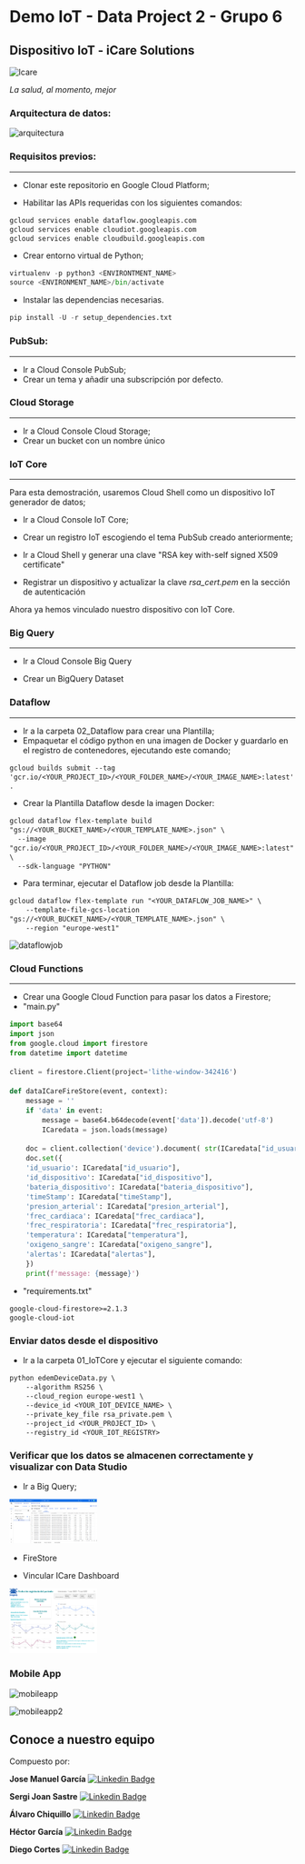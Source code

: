 # 							Demo IoT - Data Project 2 - Grupo 6

## 												Dispositivo IoT - iCare Solutions

![Icare](https://user-images.githubusercontent.com/84716641/157240802-f6557f7f-ab94-48a9-8fd9-d27914de1b2b.png)

_La salud, al momento, mejor_



### Arquitectura de datos:


![arquitectura](https://user-images.githubusercontent.com/84716641/157487670-12511677-c483-435b-bcf9-a22632f7fcde.png)



### Requisitos previos:

---



* Clonar este repositorio en Google Cloud Platform;

* Habilitar las APIs requeridas con los siguientes comandos:

  

```
gcloud services enable dataflow.googleapis.com
gcloud services enable cloudiot.googleapis.com
gcloud services enable cloudbuild.googleapis.com
```

- Crear entorno virtual de Python;

```python
virtualenv -p python3 <ENVIRONTMENT_NAME>
source <ENVIRONMENT_NAME>/bin/activate
```

- Instalar las dependencias necesarias.

```python
pip install -U -r setup_dependencies.txt
```



### PubSub:

---

- Ir a Cloud Console PubSub;
- Crear un tema y añadir una subscripción por defecto.



### Cloud Storage

---

- Ir a Cloud Console Cloud Storage;
- Crear un bucket con un nombre único



### IoT Core

---

Para esta demostración, usaremos Cloud Shell como un dispositivo IoT generador de datos;

- Ir a Cloud Console IoT Core;

- Crear un registro IoT escogiendo el tema PubSub creado anteriormente;
- Ir a Cloud Shell y generar una clave "RSA key with-self signed X509 certificate"
- Registrar un dispositivo y actualizar la clave _rsa_cert.pem_ en la sección de autenticación

Ahora ya hemos vinculado nuestro dispositivo con IoT Core.



### Big Query

---

- Ir a Cloud Console Big Query

- Crear un BigQuery Dataset

  

### Dataflow

---

- Ir a la carpeta 02_Dataflow para crear una Plantilla;
- Empaquetar el código python en una imagen de Docker y guardarlo en el registro de contenedores, ejecutando este comando;

```` 
gcloud builds submit --tag 'gcr.io/<YOUR_PROJECT_ID>/<YOUR_FOLDER_NAME>/<YOUR_IMAGE_NAME>:latest' .
````



- Crear la Plantilla Dataflow desde la imagen Docker:

````
gcloud dataflow flex-template build "gs://<YOUR_BUCKET_NAME>/<YOUR_TEMPLATE_NAME>.json" \
  --image "gcr.io/<YOUR_PROJECT_ID>/<YOUR_FOLDER_NAME>/<YOUR_IMAGE_NAME>:latest" \
  --sdk-language "PYTHON" 
````

- Para terminar, ejecutar el Dataflow job desde la Plantilla:

````
gcloud dataflow flex-template run "<YOUR_DATAFLOW_JOB_NAME>" \
    --template-file-gcs-location "gs://<YOUR_BUCKET_NAME>/<YOUR_TEMPLATE_NAME>.json" \
    --region "europe-west1"
````

![dataflowjob](https://user-images.githubusercontent.com/84716641/157240887-d24928a9-c58a-473d-b897-1c26c47361df.png)


### Cloud Functions

---

- Crear una Google Cloud Function para pasar los datos a Firestore;
- "main.py"

````python
import base64
import json
from google.cloud import firestore
from datetime import datetime

client = firestore.Client(project='lithe-window-342416')

def dataICareFireStore(event, context):
    message = ''
    if 'data' in event:
        message = base64.b64decode(event['data']).decode('utf-8')
        ICaredata = json.loads(message)

    doc = client.collection('device').document( str(ICaredata["id_usuario"]))
    doc.set({
    'id_usuario': ICaredata["id_usuario"],
    'id_dispositivo': ICaredata["id_dispositivo"],
    'bateria_dispositivo': ICaredata["bateria_dispositivo"],
    'timeStamp': ICaredata["timeStamp"],
    'presion_arterial': ICaredata["presion_arterial"],
    'frec_cardiaca': ICaredata["frec_cardiaca"],
    'frec_respiratoria': ICaredata["frec_respiratoria"],
    'temperatura': ICaredata["temperatura"],
    'oxigeno_sangre': ICaredata["oxigeno_sangre"],
    'alertas': ICaredata["alertas"],
    })
    print(f'message: {message}')
````



- "requirements.txt"

````
google-cloud-firestore>=2.1.3
google-cloud-iot
````



### Enviar datos desde el dispositivo

- Ir a la carpeta 01_IoTCore y ejecutar el siguiente comando:

````
python edemDeviceData.py \
    --algorithm RS256 \
    --cloud_region europe-west1 \
    --device_id <YOUR_IOT_DEVICE_NAME> \
    --private_key_file rsa_private.pem \
    --project_id <YOUR_PROJECT_ID> \
    --registry_id <YOUR_IOT_REGISTRY>
````



### Verificar que los datos se almacenen correctamente y visualizar con Data Studio



- Ir a Big Query;


<img src="00_Images\Big Query.png" alt="Image" style="zoom:15%;" />



- FireStore



- Vincular ICare Dashboard


<img src="00_Images\dashboard.png" alt="Image" style="zoom:15%;" />


### Mobile App


![mobileapp](https://user-images.githubusercontent.com/84716641/157487766-6cf2029c-ff66-4808-bc9e-de6ea8aabb00.png)

![mobileapp2](https://user-images.githubusercontent.com/84716641/157487781-a1b6afdc-bad2-44f2-8d5f-b8a527a52158.png)



## Conoce a nuestro equipo

Compuesto por:

**Jose Manuel García**  [![Linkedin Badge](https://img.shields.io/badge/-JoseManuel-blue?style=flat-square&logo=Linkedin&logoColor=white&link=https://www.linkedin.com/in/chiquillo/)](https://www.linkedin.com/in/jogacu/)


**Sergi Joan Sastre**  [![Linkedin Badge](https://img.shields.io/badge/-Sergi-blue?style=flat-square&logo=Linkedin&logoColor=white&link=https://www.linkedin.com/in/sergisastre/)](https://www.linkedin.com/in/sergisastre/)

**Álvaro Chiquillo**  [![Linkedin Badge](https://img.shields.io/badge/-Alvaro-blue?style=flat-square&logo=Linkedin&logoColor=white&link=https://www.linkedin.com/in/chiquillo/)](https://www.linkedin.com/in/chiquillo/)


**Héctor García**  [![Linkedin Badge](https://img.shields.io/badge/-Héctor-blue?style=flat-square&logo=Linkedin&logoColor=white&link=https://www.linkedin.com/in/hhectorgarcia/)](https://www.linkedin.com/in/hhectorgarcia/)

**Diego Cortes**  [![Linkedin Badge](https://img.shields.io/badge/-Diego-blue?style=flat-square&logo=Linkedin&logoColor=white&link=https://www.linkedin.com/in/diego-cortes-gil/)](https://www.linkedin.com/in/diego-cortes-gil/)
